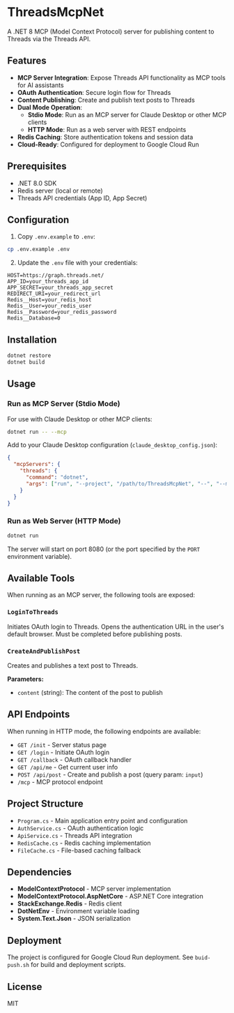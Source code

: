 # ThreadsMcpNet

A .NET 8 MCP (Model Context Protocol) server for publishing content to Threads via the Threads API.

## Features

- **MCP Server Integration**: Expose Threads API functionality as MCP tools for AI assistants
- **OAuth Authentication**: Secure login flow for Threads
- **Content Publishing**: Create and publish text posts to Threads
- **Dual Mode Operation**:
  - **Stdio Mode**: Run as an MCP server for Claude Desktop or other MCP clients
  - **HTTP Mode**: Run as a web server with REST endpoints
- **Redis Caching**: Store authentication tokens and session data
- **Cloud-Ready**: Configured for deployment to Google Cloud Run

## Prerequisites

- .NET 8.0 SDK
- Redis server (local or remote)
- Threads API credentials (App ID, App Secret)

## Configuration

1. Copy `.env.example` to `.env`:
```bash
cp .env.example .env
```

2. Update the `.env` file with your credentials:
```env
HOST=https://graph.threads.net/
APP_ID=your_threads_app_id
APP_SECRET=your_threads_app_secret
REDIRECT_URI=your_redirect_url
Redis__Host=your_redis_host
Redis__User=your_redis_user
Redis__Password=your_redis_password
Redis__Database=0
```

## Installation

```bash
dotnet restore
dotnet build
```

## Usage

### Run as MCP Server (Stdio Mode)

For use with Claude Desktop or other MCP clients:

```bash
dotnet run -- --mcp
```

Add to your Claude Desktop configuration (`claude_desktop_config.json`):

```json
{
  "mcpServers": {
    "threads": {
      "command": "dotnet",
      "args": ["run", "--project", "/path/to/ThreadsMcpNet", "--", "--mcp"]
    }
  }
}
```

### Run as Web Server (HTTP Mode)

```bash
dotnet run
```

The server will start on port 8080 (or the port specified by the `PORT` environment variable).

## Available Tools

When running as an MCP server, the following tools are exposed:

### `LoginToThreads`
Initiates OAuth login to Threads. Opens the authentication URL in the user's default browser. Must be completed before publishing posts.

### `CreateAndPublishPost`
Creates and publishes a text post to Threads.

**Parameters:**
- `content` (string): The content of the post to publish

## API Endpoints

When running in HTTP mode, the following endpoints are available:

- `GET /init` - Server status page
- `GET /login` - Initiate OAuth login
- `GET /callback` - OAuth callback handler
- `GET /api/me` - Get current user info
- `POST /api/post` - Create and publish a post (query param: `input`)
- `/mcp` - MCP protocol endpoint

## Project Structure

- `Program.cs` - Main application entry point and configuration
- `AuthService.cs` - OAuth authentication logic
- `ApiService.cs` - Threads API integration
- `RedisCache.cs` - Redis caching implementation
- `FileCache.cs` - File-based caching fallback

## Dependencies

- **ModelContextProtocol** - MCP server implementation
- **ModelContextProtocol.AspNetCore** - ASP.NET Core integration
- **StackExchange.Redis** - Redis client
- **DotNetEnv** - Environment variable loading
- **System.Text.Json** - JSON serialization

## Deployment

The project is configured for Google Cloud Run deployment. See `buid-push.sh` for build and deployment scripts.

## License

MIT
